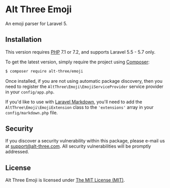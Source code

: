 # Alt Three Emoji

An emoji parser for Laravel 5.


## Installation

This version requires [PHP](https://php.net) 7.1 or 7.2, and supports Laravel 5.5 - 5.7 only.

To get the latest version, simply require the project using [Composer](https://getcomposer.org):

```bash
$ composer require alt-three/emoji
```

Once installed, if you are not using automatic package discovery, then you need to register the `AltThree\Emoji\EmojiServiceProvider` service provider in your `config/app.php`.

If you'd like to use with [Laravel Markdown](https://github.com/GrahamCampbell/Laravel-Markdown), you'll need to add the `AltThree\Emoji\EmojiExtension` class to the `'extensions'` array in your `config/markdown.php` file.


## Security

If you discover a security vulnerability within this package, please e-mail us at support@alt-three.com. All security vulnerabilities will be promptly addressed.


## License

Alt Three Emoji is licensed under [The MIT License (MIT)](LICENSE).
